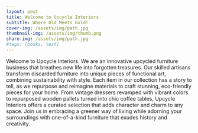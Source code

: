 ```yaml
---
layout: post
title: Welcome to Upcycle Interiors
subtitle: Where Old Meets Gold!
cover-img: /assets/img/path.jpg
thumbnail-img: /assets/img/thumb.png
share-img: /assets/img/path.jpg
#tags: [books, test]
---
```


Welcome to Upcycle Interiors.
We are an innovative upcycled furniture business that breathes new life into forgotten treasures. Our skilled artisans transform discarded furniture into unique pieces of functional art, combining sustainability with style. Each item in our collection has a story to tell, as we repurpose and reimagine materials to craft stunning, eco-friendly pieces for your home. From vintage dressers revamped with vibrant colors to repurposed wooden pallets turned into chic coffee tables, Upcycle Interiors offers a curated selection that adds character and charm to any space. Join us in embracing a greener way of living while adorning your surroundings with one-of-a-kind furniture that exudes history and creativity.

